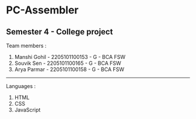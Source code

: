 # PC-Assembler
Semester 4 - College project
----------------------------------------------------
Team members : <br>
1. Manshi Gohil - 2205101100153 - G - BCA FSW<br>
2. Souvik Sen - 2205101100165 - G - BCA FSW<br>
3. Arya Parmar - 2205101100158 - G - BCA FSW<br>
----------------------------------------------------
Languages : <br>
1. HTML <br>
2. CSS <br>
3. JavaScript
